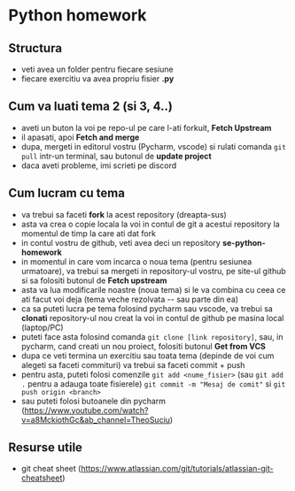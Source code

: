 # Python homework

## Structura
- veti avea un folder pentru fiecare sesiune
- fiecare exercitiu va avea propriu fisier **.py**

## Cum va luati tema 2 (si 3, 4..)
- aveti un buton la voi pe repo-ul pe care l-ati forkuit, **Fetch Upstream**
- il apasati, apoi **Fetch and merge**
- dupa, mergeti in editorul vostru (Pycharm, vscode) si rulati comanda ```git pull``` intr-un terminal, sau butonul de **update project**
- daca aveti probleme, imi scrieti pe discord


## Cum lucram cu tema
- va trebui sa faceti **fork** la acest repository (dreapta-sus)
- asta va crea o copie locala la voi in contul de git a acestui repository la momentul de timp la care ati dat fork
- in contul vostru de github, veti avea deci un repository **se-python-homework**
- in momentul in care vom incarca o noua tema (pentru sesiunea urmatoare), va trebui sa mergeti in repository-ul vostru, pe site-ul github si sa folositi butonul de **Fetch upstream**
- asta va lua modificarile noastre (noua tema) si le va combina cu ceea ce ati facut voi deja (tema veche rezolvata -- sau parte din ea)
- ca sa puteti lucra pe tema folosind pycharm sau vscode, va trebui sa **clonati** repository-ul nou creat la voi in contul de github pe masina local (laptop/PC)
- puteti face asta folosind comanda ```git clone [link repository]```, sau, in pycharm, cand creati un nou proiect, folositi butonul **Get from VCS**
- dupa ce veti termina un exercitiu sau toata tema (depinde de voi cum alegeti sa faceti commituri) va trebui sa faceti commit + push 
- pentru asta, puteti folosi comenzile ```git add <nume_fisier>``` (sau ```git add .``` pentru a adauga toate fisierele)  ```git commit -m "Mesaj de comit"``` si ```git push origin <branch>```
- sau puteti folosi butoanele din pycharm (https://www.youtube.com/watch?v=a8MckiothGc&ab_channel=TheoSuciu)

## Resurse utile
- git cheat sheet (https://www.atlassian.com/git/tutorials/atlassian-git-cheatsheet)
